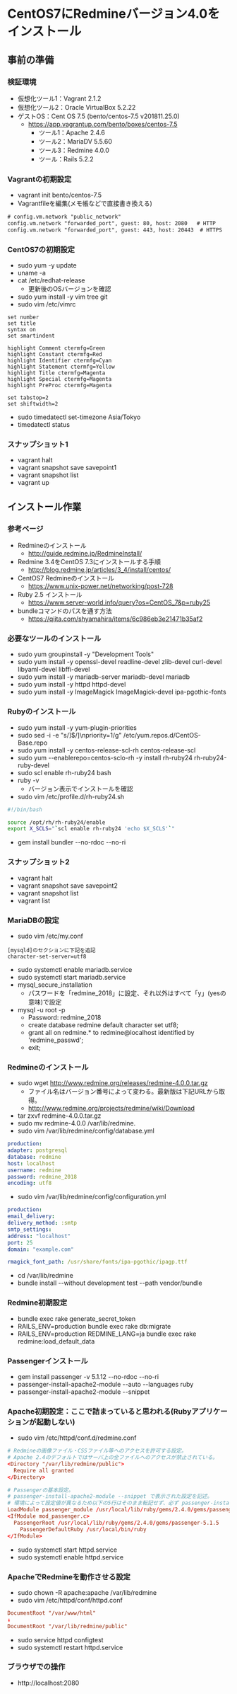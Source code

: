 # CentOS7にRedmineバージョン4.0をインストール

## 事前の準備
### 検証環境
- 仮想化ツール1：Vagrant 2.1.2
- 仮想化ツール2：Oracle VirtualBox 5.2.22
- ゲストOS：Cent OS 7.5 (bento/centos-7.5 v201811.25.0)
    - https://app.vagrantup.com/bento/boxes/centos-7.5
		- ツール1：Apache 2.4.6
		- ツール2：MariaDV 5.5.60
		- ツール3：Redmine 4.0.0
		- ツール：Rails 5.2.2

### Vagrantの初期設定
- vagrant init bento/centos-7.5
- Vagrantfileを編集(メモ帳などで直接書き換える)
```txt
# config.vm.network "public_network"
config.vm.network "forwarded_port", guest: 80, host: 2080   # HTTP
config.vm.network "forwarded_port", guest: 443, host: 20443  # HTTPS
```

### CentOS7の初期設定
- sudo yum -y update
- uname -a
- cat /etc/redhat-release
    - 更新後のOSバージョンを確認
- sudo yum install -y vim tree git
- sudo vim /etc/vimrc
```text
set number
set title
syntax on
set smartindent

highlight Comment ctermfg=Green 
highlight Constant ctermfg=Red 
highlight Identifier ctermfg=Cyan 
highlight Statement ctermfg=Yellow 
highlight Title ctermfg=Magenta 
highlight Special ctermfg=Magenta 
highlight PreProc ctermfg=Magenta

set tabstop=2
set shiftwidth=2
```
- sudo timedatectl set-timezone Asia/Tokyo
- timedatectl status

### スナップショット1
- vagrant halt
- vagrant snapshot save savepoint1
- vagrant snapshot list
- vagrant up

## インストール作業
### 参考ページ
- Redmineのインストール
  - http://guide.redmine.jp/RedmineInstall/
- Redmine 3.4をCentOS 7.3にインストールする手順
  - http://blog.redmine.jp/articles/3_4/install/centos/
- CentOS7 Redmineのインストール
	- https://www.unix-power.net/networking/post-728
- Ruby 2.5 インストール
	- https://www.server-world.info/query?os=CentOS_7&p=ruby25
- bundleコマンドのパスを通す方法
	- https://qiita.com/shyamahira/items/6c986eb3e21471b35af2

### 必要なツールのインストール
- sudo yum groupinstall -y "Development Tools"
- sudo yum install -y openssl-devel readline-devel zlib-devel curl-devel libyaml-devel libffi-devel
- sudo yum install -y mariadb-server mariadb-devel mariadb
- sudo yum install -y httpd httpd-devel
- sudo yum install -y ImageMagick ImageMagick-devel ipa-pgothic-fonts 

### Rubyのインストール
- sudo yum install -y yum-plugin-priorities
- sudo sed -i -e "s/\]$/\]\npriority=1/g" /etc/yum.repos.d/CentOS-Base.repo
- sudo yum install -y centos-release-scl-rh centos-release-scl
- sudo yum --enablerepo=centos-sclo-rh -y install rh-ruby24 rh-ruby24-ruby-devel
- sudo scl enable rh-ruby24 bash
- ruby -v
    - バージョン表示でインストールを確認
- sudo vim /etc/profile.d/rh-ruby24.sh
```sh
#!/bin/bash

source /opt/rh/rh-ruby24/enable
export X_SCLS="`scl enable rh-ruby24 'echo $X_SCLS'`"
```
- gem install bundler --no-rdoc --no-ri

### スナップショット2
- vagrant halt
- vagrant snapshot save savepoint2
- vagrant snapshot list
- vagrant list

### MariaDBの設定
- sudo vim /etc/my.conf
```
[mysqld]のセクションに下記を追記
character-set-server=utf8

```
- sudo systemctl enable mariadb.service
- sudo systemctl start mariadb.service
- mysql_secure_installation
	- パスワードを「redmine_2018」に設定、それ以外はすべて「y」(yesの意味)で設定
- mysql -u root -p
	- Password: redmine_2018
	- create database redmine default character set utf8;
	- grant all on redmine.* to redmine@localhost identified by 'redmine_passwd';
	- exit;

### Redmineのインストール
- sudo wget http://www.redmine.org/releases/redmine-4.0.0.tar.gz
	- ファイル名はバージョン番号によって変わる。最新版は下記URLから取得。
	- http://www.redmine.org/projects/redmine/wiki/Download
- tar zxvf redmine-4.0.0.tar.gz
- sudo mv redmine-4.0.0 /var/lib/redmine.
- sudo vim /var/lib/redmine/config/database.yml
```yml
production:
adapter: postgresql
database: redmine
host: localhost
username: redmine
password: redmine_2018
encoding: utf8
``` 
- sudo vim /var/lib/redmine/config/configuration.yml
```yml
production:
email_delivery:
delivery_method: :smtp
smtp_settings:
address: "localhost"
port: 25
domain: "example.com"

rmagick_font_path: /usr/share/fonts/ipa-pgothic/ipagp.ttf
```
- cd /var/lib/redmine
- bundle install --without development test --path vendor/bundle

### Redmine初期設定
- bundle exec rake generate_secret_token
- RAILS_ENV=production bundle exec rake db:migrate
- RAILS_ENV=production REDMINE_LANG=ja bundle exec rake redmine:load_default_data

### Passengerインストール
- gem install passenger -v 5.1.12 --no-rdoc --no-ri
- passenger-install-apache2-module --auto --languages ruby
- passenger-install-apache2-module --snippet

### Apache初期設定：ここで詰まっていると思われる(Rubyアプリケーションが起動しない)
- sudo vim /etc/httpd/conf.d/redmine.conf
```conf
# Redmineの画像ファイル・CSSファイル等へのアクセスを許可する設定。
# Apache 2.4のデフォルトではサーバ上の全ファイルへのアクセスが禁止されている。
<Directory "/var/lib/redmine/public">
  Require all granted
</Directory>

# Passengerの基本設定。
# passenger-install-apache2-module --snippet で表示された設定を記述。
# 環境によって設定値が異なるため以下の5行はそのまま転記せず、必ず passenger-install-apache2-module --snippet で表示されたものを使用すること。
LoadModule passenger_module /usr/local/lib/ruby/gems/2.4.0/gems/passenger-5.1.5/buildout/apache2/mod_passenger.so
<IfModule mod_passenger.c>
  PassengerRoot /usr/local/lib/ruby/gems/2.4.0/gems/passenger-5.1.5
	PassengerDefaultRuby /usr/local/bin/ruby
</IfModule>

```
- sudo systemctl start httpd.service
- sudo systemctl enable httpd.service

### ApacheでRedmineを動作させる設定
- sudo chown -R apache:apache /var/lib/redmine
- sudo vim /etc/httpd/conf/httpd.conf 
```conf
DocumentRoot "/var/www/html"
↓
DocumentRoot "/var/lib/redmine/public"
```
- sudo service httpd configtest
- sudo systemctl restart httpd.service

### ブラウザでの操作
- http://localhost:2080

